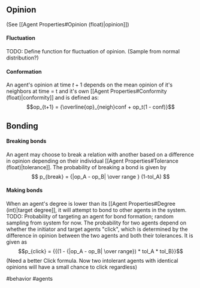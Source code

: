 ## Opinion
(See [[Agent Properties#Opinion (float)|opinion]])
#### Fluctuation
TODO: Define function for fluctuation of opinion.
(Sample from normal distribution?)

#### Conformation
An agent's opinion at time $t + 1$ depends on the mean opinion of it's neighbors at time = t and it's own [[Agent Properties#Conformity (float)|conformity]] and is defined as: 
$$op_{t+1} = {\overline{op}_{neigh}conf + op_t(1 - conf)}$$

## Bonding
#### Breaking bonds
An agent may choose to break a relation with another based on a difference in opinion depending on their individual [[Agent Properties#Tolerance (float)|tolerance]]. The probability of breaking a bond is given by
$$
p_{break} = {|op_A - op_B| \over range } (1-tol_A)
$$

#### Making bonds
When an agent's degree is lower than its [[Agent Properties#Degree (int)|target degree]], it will attempt to bond to other agents in the system.
TODO: Probability of targeting an agent for bond formation; random sampling from system for now.
The probability for two agents depend on whether the initiator and target agents "click", which is determined by the difference in opinion between the two agents and both their tolerances. It is given as
$$p_{click} = {{(1 - {|op_A - op_B| \over range}) * tol_A * tol_B}}$$
(Need a better Click formula. Now two intolerant agents with identical opinions will have a small chance
to click regardless)


#behavior #agents